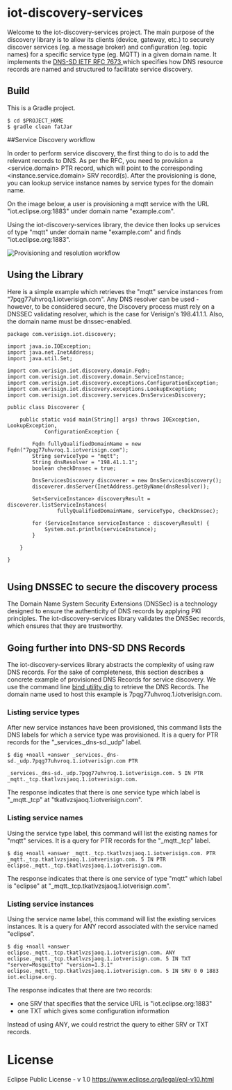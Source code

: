 # iot-discovery-services 
Welcome to the iot-discovery-services project.
The main purpose of the discovery library is to allow its clients (device, gateway, etc.) to securely discover services (eg. a message broker) and configuration (eg. topic names) for a specific service type (eg. MQTT) in a given domain name.
It implements the [DNS-SD IETF RFC 7673 ](https://tools.ietf.org/html/rfc6763) which specifies how DNS resource records are named and structured to facilitate service discovery.

## Build
This is a Gradle project.

```
$ cd $PROJECT_HOME
$ gradle clean fatJar
```


##Service Discovery workflow

In order to perform service discovery, the first thing to do is to add the relevant records to DNS. As per the RFC, you need to provision a <service.domain> PTR record, which will point to the corresponding <instance.service.domain> SRV record(s). 
After the provisioning is done, you can lookup service instance names by service types for the domain name.

On the image below, a user is provisioning a mqtt service with the URL "iot.eclipse.org:1883" under domain name "example.com".

Using the iot-discovery-services library, the device then looks up services of type "mqtt" under domain name "example.com" and finds "iot.eclipse.org:1883".


![Provisioning and resolution workflow](https://github.com/rpiccand/iot-discovery-services/blob/master/img/dns-sd%20workflow.png)

## Using the Library
Here is a simple example which retrieves the "mqtt" service instances from "7pqg77uhvroq.1.iotverisign.com". Any DNS resolver can be used - however, to be considered secure, the Discovery process must rely on a DNSSEC validating resolver, which is the case for Verisign's 198.41.1.1. Also, the domain name must be dnssec-enabled.

```
package com.verisign.iot.discovery;

import java.io.IOException;
import java.net.InetAddress;
import java.util.Set;

import com.verisign.iot.discovery.domain.Fqdn;
import com.verisign.iot.discovery.domain.ServiceInstance;
import com.verisign.iot.discovery.exceptions.ConfigurationException;
import com.verisign.iot.discovery.exceptions.LookupException;
import com.verisign.iot.discovery.services.DnsServicesDiscovery;

public class Discoverer {

	public static void main(String[] args) throws IOException, LookupException,
			ConfigurationException {

		Fqdn fullyQualifiedDomainName = new Fqdn("7pqg77uhvroq.1.iotverisign.com");
		String serviceType = "mqtt";
		String dnsResolver = "198.41.1.1";
		boolean checkDnssec = true;

		DnsServicesDiscovery discoverer = new DnsServicesDiscovery();
		discoverer.dnsServer(InetAddress.getByName(dnsResolver));

		Set<ServiceInstance> discoveryResult = discoverer.listServiceInstances(
				fullyQualifiedDomainName, serviceType, checkDnssec);

		for (ServiceInstance serviceInstance : discoveryResult) {
			System.out.println(serviceInstance);
		}

	}

}


```

## Using DNSSEC to secure the discovery process
The Domain Name System Security Extensions (DNSSec) is a technology designed to ensure the authenticity of DNS records  by applying PKI principles. The iot-discovery-services library validates the DNSSec records, which ensures that they are trustworthy. 

## Going further into DNS-SD DNS Records
The iot-discovery-services library abstracts the complexity of using raw DNS records. For the sake of completeness, this section describes a concrete example of provisioned DNS Records for service discovery. We use the command line [bind utility dig](https://www.isc.org/downloads/bind/) to retrieve the DNS Records. The domain name used to host this example is 7pqg77uhvroq.1.iotverisign.com.

### Listing service types
After new service instances have been provisioned, this command lists the DNS labels for which a service type was provisioned. It is a query for PTR records for the "_services._dns-sd._udp" label.

```
$ dig +noall +answer _services._dns-sd._udp.7pqg77uhvroq.1.iotverisign.com PTR

_services._dns-sd._udp.7pqg77uhvroq.1.iotverisign.com. 5 IN PTR	_mqtt._tcp.tkatlvzsjaoq.1.iotverisign.com.

```
The response indicates that there is one service type which label is "_mqtt._tcp" at "tkatlvzsjaoq.1.iotverisign.com". 
 
### Listing service names
Using the service type label, this command will list the existing names for "mqtt" services. It is a query for PTR records for the "_mqtt._tcp" label.

```
$ dig +noall +answer _mqtt._tcp.tkatlvzsjaoq.1.iotverisign.com. PTR
_mqtt._tcp.tkatlvzsjaoq.1.iotverisign.com. 5 IN	PTR eclipse._mqtt._tcp.tkatlvzsjaoq.1.iotverisign.com.
```

The response indicates that there is one service of type "mqtt" which label is "eclipse" at "_mqtt._tcp.tkatlvzsjaoq.1.iotverisign.com".

### Listing service instances
Using the service name label, this command will list the existing services instances. It is a query for ANY record associated with the service named "eclipse".

```
$ dig +noall +answer eclipse._mqtt._tcp.tkatlvzsjaoq.1.iotverisign.com. ANY
eclipse._mqtt._tcp.tkatlvzsjaoq.1.iotverisign.com. 5 IN	TXT "server=Mosquitto" "version=1.3.1"
eclipse._mqtt._tcp.tkatlvzsjaoq.1.iotverisign.com. 5 IN	SRV 0 0 1883 iot.eclipse.org.
```

The response indicates that there are two records:
- one SRV that specifies that the service URL is "iot.eclipse.org:1883"
- one TXT which gives some configuration information

Instead of using ANY, we could restrict the query to either SRV or TXT records.

# License
Eclipse Public License - v 1.0
https://www.eclipse.org/legal/epl-v10.html
